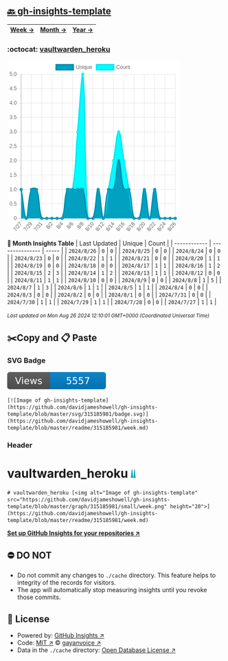 ## [🔙 gh-insights-template](https://github.com/davidjameshowell/gh-insights-template)
| [**Week →**](https://github.com/davidjameshowell/gh-insights-template/blob/master/readme/315185981/week.md) | [**Month →**](https://github.com/davidjameshowell/gh-insights-template/blob/master/readme/315185981/month.md) | [**Year →**](https://github.com/davidjameshowell/gh-insights-template/blob/master/readme/315185981/year.md) |
 | ------------ | --------------- | ----- |

### :octocat: [vaultwarden_heroku](https://github.com/davidjameshowell/vaultwarden_heroku)
![Image of gh-insights-template](https://github.com/davidjameshowell/gh-insights-template/blob/master/graph/315185981/large/month.png)

**:calendar: Month Insights Table**
| Last Updated | Unique | Count |
 | ------------ | --------------- | ----- |
 | `2024/8/26` |  `0` | `0` |
 | `2024/8/25` |  `0` | `0` |
 | `2024/8/24` |  `0` | `0` |
 | `2024/8/23` |  `0` | `0` |
 | `2024/8/22` |  `1` | `1` |
 | `2024/8/21` |  `0` | `0` |
 | `2024/8/20` |  `1` | `1` |
 | `2024/8/19` |  `0` | `0` |
 | `2024/8/18` |  `0` | `0` |
 | `2024/8/17` |  `1` | `1` |
 | `2024/8/16` |  `1` | `2` |
 | `2024/8/15` |  `2` | `3` |
 | `2024/8/14` |  `1` | `2` |
 | `2024/8/13` |  `1` | `1` |
 | `2024/8/12` |  `0` | `0` |
 | `2024/8/11` |  `1` | `1` |
 | `2024/8/10` |  `0` | `0` |
 | `2024/8/9` |  `0` | `0` |
 | `2024/8/8` |  `1` | `5` |
 | `2024/8/7` |  `1` | `3` |
 | `2024/8/6` |  `1` | `1` |
 | `2024/8/5` |  `1` | `1` |
 | `2024/8/4` |  `0` | `0` |
 | `2024/8/3` |  `0` | `0` |
 | `2024/8/2` |  `0` | `0` |
 | `2024/8/1` |  `0` | `0` |
 | `2024/7/31` |  `0` | `0` |
 | `2024/7/30` |  `1` | `1` |
 | `2024/7/29` |  `1` | `1` |
 | `2024/7/28` |  `0` | `0` |
 | `2024/7/27` |  `1` | `1` |

<small><i>Last updated on Mon Aug 26 2024 12:10:01 GMT+0000 (Coordinated Universal Time)</i></small>

## ✂️Copy and 📋 Paste
### SVG Badge
[![Image of gh-insights-template](https://github.com/davidjameshowell/gh-insights-template/blob/master/svg/315185981/badge.svg)](https://github.com/davidjameshowell/gh-insights-template/blob/master/readme/315185981/week.md)
```readme
[![Image of gh-insights-template](https://github.com/davidjameshowell/gh-insights-template/blob/master/svg/315185981/badge.svg)](https://github.com/davidjameshowell/gh-insights-template/blob/master/readme/315185981/week.md)
```
### Header
# vaultwarden_heroku [<img alt="Image of gh-insights-template" src="https://github.com/davidjameshowell/gh-insights-template/blob/master/graph/315185981/small/week.png" height="20">](https://github.com/davidjameshowell/gh-insights-template/blob/master/readme/315185981/week.md)
```readme
# vaultwarden_heroku [<img alt="Image of gh-insights-template" src="https://github.com/davidjameshowell/gh-insights-template/blob/master/graph/315185981/small/week.png" height="20">](https://github.com/davidjameshowell/gh-insights-template/blob/master/readme/315185981/week.md)
```
[**Set up GitHub Insights for your repositories ↗️**](https://github.com/gayanvoice/github-insights)
## ⛔ DO NOT
- Do not commit any changes to `./cache` directory. This feature helps to integrity of the records for visitors.
- The app will automatically stop measuring insights until you revoke those commits.
## 📄 License
- Powered by: [GitHub Insights ↗️](https://github.com/gayanvoice/github-insights)
- Code: [MIT ↗️](./LICENSE) © [gayanvoice ↗️](https://github.com/gayanvoice)
- Data in the `./cache` directory: [Open Database License ↗️](https://opendatacommons.org/licenses/odbl/1-0/)